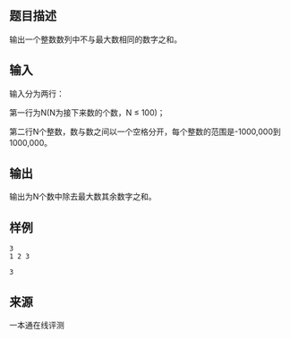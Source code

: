 ## 题目描述

输出一个整数数列中不与最大数相同的数字之和。

## 输入

输入分为两行：

第一行为N(N为接下来数的个数，N ≤ 100)；

第二行N个整数，数与数之间以一个空格分开，每个整数的范围是-1000,000到1000,000。

## 输出

输出为N个数中除去最大数其余数字之和。

## 样例

```input1
3
1 2 3
```

```output1
3
```


 ## 来源

 一本通在线评测 
